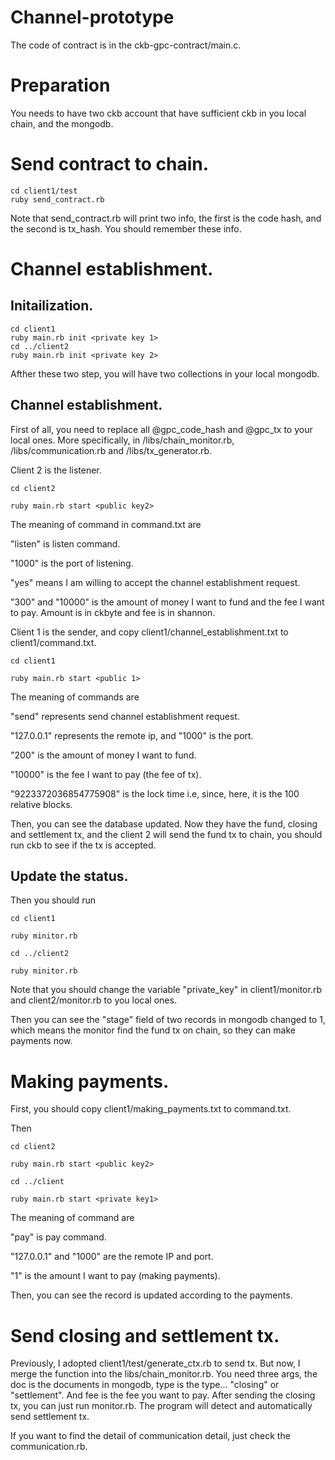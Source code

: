 # Channel-prototype

The code of contract is in the ckb-gpc-contract/main.c.

# Preparation

You needs to have two ckb account that have sufficient ckb in you local chain, and the mongodb.

# Send contract to chain.

```
cd client1/test
ruby send_contract.rb
```

Note that send_contract.rb will print two info, the first is the code hash, and the second is tx_hash. You should remember these info.

# Channel establishment.

## Initailization.

```
cd client1
ruby main.rb init <private key 1>
cd ../client2
ruby main.rb init <private key 2>
```

Afther these two step, you will have two collections in your local mongodb.

## Channel establishment.

First of all, you need to replace all @gpc_code_hash and @gpc_tx to your local ones. More specifically, in /libs/chain_monitor.rb, /libs/communication.rb and /libs/tx_generator.rb.



Client 2 is the listener.

```
cd client2

ruby main.rb start <public key2>
```

The meaning of command in command.txt are

"listen" is listen command.

"1000" is the port of listening.

"yes" means I am willing to accept the channel establishment request.

"300" and "10000" is the amount of money I want to fund and the fee I want to pay. Amount is in ckbyte and fee is in shannon.


Client 1 is the sender, and copy client1/channel_establishment.txt to client1/command.txt.

```
cd client1

ruby main.rb start <public 1>
```

The meaning of commands are

"send" represents send channel establishment request.

"127.0.0.1" represents the remote ip, and "1000" is the port.

"200" is the amount of money I want to fund.

"10000" is the fee I want to pay (the fee of tx).

"9223372036854775908" is the lock time i.e, since, here, it is the 100 relative blocks.


Then, you can see the database updated. Now they have the fund, closing and settlement tx, and the client 2 will send the fund tx to chain, you should run ckb to see if the tx is accepted.

## Update the status.

Then you should run 
```
cd client1

ruby minitor.rb

cd ../client2

ruby minitor.rb
```

Note that you should change the variable "private_key" in client1/monitor.rb and client2/monitor.rb to you local ones.

Then you can see the "stage" field of two records in mongodb changed to 1, which means the monitor find the fund tx on chain, so they can make payments now.

# Making payments.

First, you should copy client1/making_payments.txt to command.txt.

Then

```
cd client2

ruby main.rb start <public key2>

cd ../client

ruby main.rb start <private key1>
```

The meaning of command are

"pay" is pay command.

"127.0.0.1" and "1000" are the remote IP and port.

"1" is the amount I want to pay (making payments).

Then, you can see the record is updated according to the payments.

# Send closing and settlement tx.

Previously, I adopted client1/test/generate_ctx.rb to send tx. But now, I merge the function into the libs/chain_monitor.rb. You need three args, the doc is the documents in mongodb, type is the type... "closing" or "settlement". And fee is the fee you want to pay. After sending the closing tx, you can just run monitor.rb. The program will detect and automatically send settlement tx.

If you want to find the detail of communication detail, just check the communication.rb.